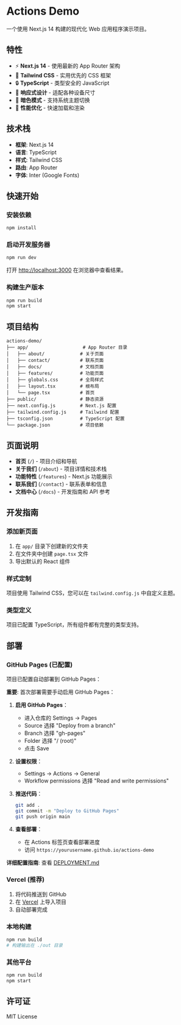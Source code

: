 # Actions Demo

一个使用 Next.js 14 构建的现代化 Web 应用程序演示项目。

## 特性

- ⚡ **Next.js 14** - 使用最新的 App Router 架构
- 🎨 **Tailwind CSS** - 实用优先的 CSS 框架
- 🔒 **TypeScript** - 类型安全的 JavaScript
- 📱 **响应式设计** - 适配各种设备尺寸
- 🌙 **暗色模式** - 支持系统主题切换
- 🚀 **性能优化** - 快速加载和渲染

## 技术栈

- **框架**: Next.js 14
- **语言**: TypeScript
- **样式**: Tailwind CSS
- **路由**: App Router
- **字体**: Inter (Google Fonts)

## 快速开始

### 安装依赖

```bash
npm install
```

### 启动开发服务器

```bash
npm run dev
```

打开 [http://localhost:3000](http://localhost:3000) 在浏览器中查看结果。

### 构建生产版本

```bash
npm run build
npm start
```

## 项目结构

```
actions-demo/
├── app/                    # App Router 目录
│   ├── about/             # 关于页面
│   ├── contact/           # 联系页面
│   ├── docs/              # 文档页面
│   ├── features/          # 功能页面
│   ├── globals.css        # 全局样式
│   ├── layout.tsx         # 根布局
│   └── page.tsx           # 首页
├── public/                # 静态资源
├── next.config.js         # Next.js 配置
├── tailwind.config.js     # Tailwind 配置
├── tsconfig.json          # TypeScript 配置
└── package.json           # 项目依赖
```

## 页面说明

- **首页** (`/`) - 项目介绍和导航
- **关于我们** (`/about`) - 项目详情和技术栈
- **功能特性** (`/features`) - Next.js 功能展示
- **联系我们** (`/contact`) - 联系表单和信息
- **文档中心** (`/docs`) - 开发指南和 API 参考

## 开发指南

### 添加新页面

1. 在 `app/` 目录下创建新的文件夹
2. 在文件夹中创建 `page.tsx` 文件
3. 导出默认的 React 组件

### 样式定制

项目使用 Tailwind CSS，您可以在 `tailwind.config.js` 中自定义主题。

### 类型定义

项目已配置 TypeScript，所有组件都有完整的类型支持。

## 部署

### GitHub Pages (已配置)

项目已配置自动部署到 GitHub Pages：

**重要**: 首次部署需要手动启用 GitHub Pages：

1. **启用 GitHub Pages**：
   - 进入仓库的 Settings → Pages
   - Source 选择 "Deploy from a branch"
   - Branch 选择 "gh-pages"
   - Folder 选择 "/ (root)"
   - 点击 Save

2. **设置权限**：
   - Settings → Actions → General
   - Workflow permissions 选择 "Read and write permissions"

3. **推送代码**：
   ```bash
   git add .
   git commit -m "Deploy to GitHub Pages"
   git push origin main
   ```

4. **查看部署**：
   - 在 Actions 标签页查看部署进度
   - 访问 `https://yourusername.github.io/actions-demo`

**详细配置指南**: 查看 [DEPLOYMENT.md](./DEPLOYMENT.md)

### Vercel (推荐)

1. 将代码推送到 GitHub
2. 在 [Vercel](https://vercel.com) 上导入项目
3. 自动部署完成

### 本地构建

```bash
npm run build
# 构建输出在 ./out 目录
```

### 其他平台

```bash
npm run build
npm start
```

## 许可证

MIT License